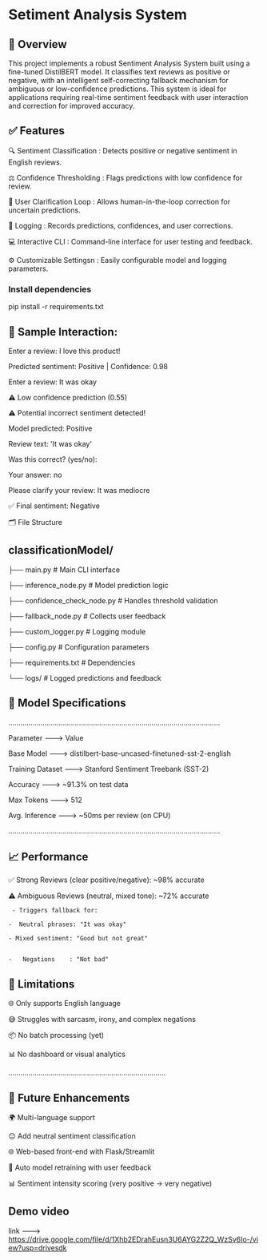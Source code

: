 # Setiment Analysis System

## 🧠 Overview

This project implements a robust Sentiment Analysis System built using a fine-tuned DistilBERT model. 
It classifies text reviews as positive or negative, with an intelligent self-correcting fallback mechanism for ambiguous or low-confidence predictions.
This system is ideal for applications requiring real-time sentiment feedback with user interaction and correction for improved accuracy.

## ✅ Features

  🔍 Sentiment Classification :   Detects positive or negative sentiment in English reviews.

  ⚖️ Confidence Thresholding :    Flags predictions with low confidence for review.

  🙋 User Clarification Loop :    Allows human-in-the-loop correction for uncertain predictions.

  🧾 Logging :                    Records predictions, confidences, and user corrections.

  💻 Interactive CLI :            Command-line interface for user testing and feedback.

   ⚙️ Customizable Settingsn :      Easily configurable model and logging parameters.

### Install dependencies
pip install -r requirements.txt

## 💬 Sample Interaction:

Enter a review: I love this product!

Predicted sentiment: Positive | Confidence: 0.98

Enter a review: It was okay

⚠️ Low confidence prediction (0.55)

⚠️ Potential incorrect sentiment detected!

Model predicted: Positive

Review text: 'It was okay'

Was this correct? (yes/no):

Your answer: no

Please clarify your review: It was mediocre

✅ Final sentiment: Negative

🗂️ File Structure

## classificationModel/

├── main.py                   # Main CLI interface

├── inference_node.py         # Model prediction logic

├── confidence_check_node.py  # Handles threshold validation

├── fallback_node.py          # Collects user feedback

├── custom_logger.py          # Logging module

├── config.py                 # Configuration parameters

├── requirements.txt          # Dependencies

└── logs/                     # Logged predictions and feedback

## 🧬 Model Specifications

.........................................................................................................

Parameter --->	Value

Base Model --->	distilbert-base-uncased-finetuned-sst-2-english

Training Dataset --->	Stanford Sentiment Treebank (SST-2)

Accuracy  --->	~91.3% on test data

Max Tokens --->	512

Avg. Inference --->	~50ms per review (on CPU)

.........................................................................................................

## 📈 Performance

✅ Strong Reviews (clear positive/negative): ~98% accurate

⚠️ Ambiguous Reviews (neutral, mixed tone): ~72% accurate

     - Triggers fallback for:
     
    -  Neutral phrases: "It was okay"
    
    - Mixed sentiment: "Good but not great"

    
    -   Negations    : "Not bad"


## 🚫 Limitations

🌐 Only supports English language

😅 Struggles with sarcasm, irony, and complex negations

📦 No batch processing (yet)

📊 No dashboard or visual analytics

..............................................................................

## 🔮 Future Enhancements

🌍 Multi-language support

😐 Add neutral sentiment classification

🌐 Web-based front-end with Flask/Streamlit

🔁 Auto model retraining with user feedback

📊 Sentiment intensity scoring (very positive → very negative)

## Demo video

link ---> https://drive.google.com/file/d/1Xhb2EDrahEusn3U6AYG2Z2Q_WzSv6Io-/view?usp=drivesdk




